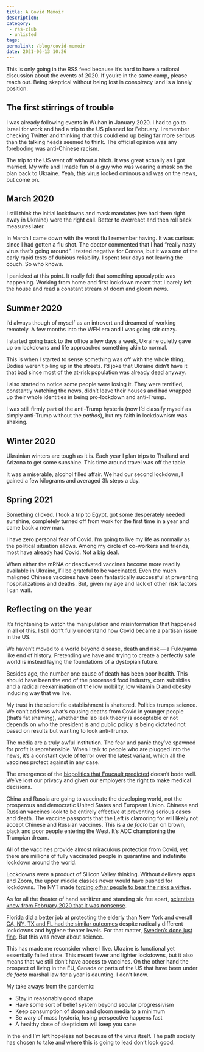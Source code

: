 ```yaml
---
title: A Covid Memoir 
description: 
category: 
 - rss-club 
 - unlisted
tags: 
permalink: /blog/covid-memoir
date: 2021-06-13 10:26
---
```


This is only going in the RSS feed because it’s hard to have a rational discussion about the events of 2020. If you’re in the same camp, please reach out. Being skeptical without being lost in conspiracy land is a lonely position. 

## The first stirrings of trouble 

I was already following events in Wuhan in January 2020. I had to go to Israel for work and had a trip to the US planned for February. I remember checking Twitter and thinking that this could end up being far more serious than the talking heads seemed to think. The official opinion was any foreboding was anti-Chinese racism. 

The trip to the US went off without a hitch. It was great actually as I got married. My wife and I made fun of a guy who was wearing a mask on the plan back to Ukraine. Yeah, this virus looked ominous and was on the news, but come on. 

## March 2020 

I still think the initial lockdowns and mask mandates (we had them right away in Ukraine) were the right call. Better to overreact and then roll back measures later. 

In March I came down with the worst flu I remember having. It was curious since I had gotten a flu shot. The doctor commented that I had “really nasty virus that’s going around”. I tested negative for Corona, but it was one of the early rapid tests of dubious reliability. I spent four days not leaving the couch. So who knows. 

I panicked at this point. It really felt that something apocalyptic was happening. Working from home and first lockdown meant that I barely left the house and read a constant stream of doom and gloom news. 

## Summer 2020 

I’d always though of myself as an introvert and dreamed of working remotely. A few months into the WFH era and I was going stir crazy. 

I started going back to the office a few days a week, Ukraine quietly gave up on lockdowns and life approached something akin to normal. 

This is when I started to sense something was off with the whole thing. Bodies weren’t piling up in the streets. I’d joke that Ukraine didn’t have it that bad since most of the at-risk population was already dead anyway. 

I also started to notice some people were losing it. They were terrified, constantly watching the news, didn’t leave their houses and had wrapped up their whole identities in being pro-lockdown and anti-Trump. 

I was still firmly part of the anti-Trump hysteria (now I’d classify myself as simply anti-Trump without the *pathos*), but my faith in lockdownism was shaking. 

## Winter 2020 

Ukrainian winters are tough as it is. Each year I plan trips to Thailand and Arizona to get some sunshine. This time around travel was off the table.

It was a miserable, alcohol filled affair. We had our second lockdown, I gained a few kilograms and averaged 3k steps a day. 

## Spring 2021 

Something clicked. I took a trip to Egypt, got some desperately needed   sunshine, completely turned off from work for the first time in a year and came back a new man. 

I have zero personal fear of Covid. I’m going to live my life as normally as the political situation allows. Among my circle of co-workers and friends, most have already had Covid. Not a big deal. 

When either the mRNA or deactivated vaccines become more readily available in Ukraine, I’ll be grateful to be vaccinated. Even the much maligned Chinese vaccines have been fantastically successful at preventing hospitalizations and deaths. But, given my age and lack of other risk factors I can wait. 

## Reflecting on the year

It’s frightening to watch the manipulation and misinformation that happened in all of this. I still don’t fully understand how Covid became a partisan issue in the US. 

We haven’t moved to a world beyond disease, death and risk&thinsp;—&thinsp;a Fukuyama like end of history. Pretending we have and trying to create a perfectly safe world is instead laying the foundations of a dystopian future. 

Besides age, the number one cause of death has been poor health. This should have been the end of the processed food industry, corn subsidies and a radical reexamination of the low mobility, low vitamin D and obesity inducing way that we live. 

My trust in the scientific establishment is shattered. Politics trumps science. We can’t address what’s causing deaths from Covid in younger people (that’s fat shaming), whether the lab leak theory is acceptable or not depends on who the president is and public policy is being dictated not based on results but wanting to look anti-Trump.

The media are a truly awful institution. The fear and panic they’ve spawned for profit is reprehensible. When I talk to people who are plugged into the news, it’s a constant cycle of terror over the latest variant, which all the vaccines protect against in any case. 

The emergence of the [biopolitics that Foucault predicted](https://americanaffairsjournal.org/2021/05/how-we-forgot-foucault/) doesn’t bode well. We’ve lost our privacy and given our employers the right to make medical decisions.

China and Russia are going to vaccinate the developing world, not the prosperous and democratic United States and European Union. Chinese and Russian vaccines look to be entirely effective at preventing serious cases and death. The vaccine passports that the Left is clamoring for will likely not accept Chinese and Russian vaccines. This is a *de facto* ban on brown, black and poor people entering the West. It’s AOC championing the Trumpian dream.   

All of the vaccines provide almost miraculous protection from Covid, yet there are millions of fully vaccinated people in quarantine and indefinite lockdown around the world. 

Lockdowns were a product of Silicon Valley thinking. Without delivery apps and Zoom, the upper middle classes never would have pushed for lockdowns. The NYT made [forcing *other* people to bear the risks a virtue](https://www.realclearmarkets.com/blog/2021/06/08/the_new_york_times_wanted_others_to_take_on_the_virus_780648.amp.html). 

As for all the theater of hand sanitizer and standing six fee apart, [scientists knew from February 2020 that it was nonsense](https://zeynep.substack.com/p/the-gaslighting-of-science).

Florida did a better job at protecting the elderly than New York and overall [CA, NY, TX and FL had the similar outcomes](https://www.bloomberg.com/opinion/articles/2021-04-05/covid-has-made-where-you-live-matter-even-more) despite radically different lockdowns and hygiene theater levels. For that matter, [Sweden’s done just fine](https://spectator.com.au/2021/06/so-what-about-sweden-huh/). But this was never about science.   

This has made me reconsider where I live. Ukraine is functional yet essentially failed state. This meant fewer and lighter lockdowns, but it also means that we still don’t have access to vaccines. On the other hand the prospect of living in the EU, Canada or parts of the US that have been under *de facto* marshal law for a year is daunting. I don’t know. 

My take aways from the pandemic:

- Stay in reasonably good shape
- Have some sort of belief system beyond secular progressivism
- Keep consumption of doom and gloom media to a minimum 
- Be wary of mass hysteria, losing perspective happens fast
- A healthy dose of skepticism will keep you sane 

In the end I’m left hopeless not because of the virus itself. The path society has chosen to take and where this is going to lead don’t look good. 